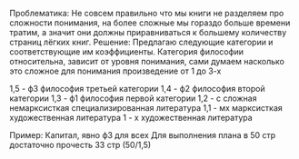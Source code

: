 Проблематика:
Не совсем правильно что мы книги не разделяем про сложности понимания, на более сложные мы гораздо больше времени тратим, а значит они должны приравниваться к большему количеству страниц лёгких книг.
Решение:
Предлагаю следующие категории и соответствующие им коэффициенты.
Категория философии относительна, зависит от уровня понимания, сами думаем насколько это сложное для понимания произведение от 1 до 3-х

1,5 - ф3 философия третьей категории
1,4 - ф2 философия второй категории
1,3 - ф1 философия первой категории
1,2 - с сложная немарксисткая специализированная литература
1,1 - мх марксисткая художественная литература
1 - х художественная литература

Пример:
Капитал, явно ф3 для всех
Для выполнения плана в 50 стр достаточно прочесть 33 стр (50/1,5)

